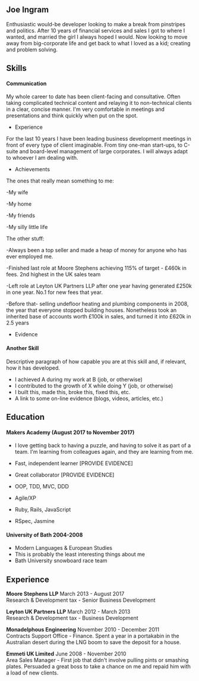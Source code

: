 ## Joe Ingram

Enthusiastic would-be developer looking to make a break from pinstripes and politics. After 10 years of financial services and sales I got to where I wanted, and married the girl I always hoped I would. Now looking to move away from big-corporate life and get back to what I loved as a kid; creating and problem solving.

## Skills

#### Communication

My whole career to date has been client-facing and consultative. Often taking complicated technical content and relaying it to non-technical clients in a clear, concise manner. I'm very comfortable in meetings and presentations and think quickly when put on the spot.

- Experience 

For the last 10 years I have been leading business development meetings in front of every type of client imaginable. From tiny one-man start-ups, to C-suite and board-level management of large corporates. I will always adapt to whoever I am dealing with.

- Achievements

The ones that really mean something to me: 

-My wife

-My home

-My friends

-My silly little life

The other stuff: 

-Always been a top seller and made a heap of money for anyone who has ever employed me.

-Finished last role at Moore Stephens achieving 115% of target - £460k in fees. 2nd highest in the UK sales team

-Left role at Leyton UK Partners LLP after one year having generated £250k in one year. No.1 for new fees that year.

-Before that- selling undefloor heating and plumbing components in 2008, the year that everyone stopped building houses. Nonetheless took an inherited base of accounts worth £100k in sales, and turned it into £620k in 2.5 years

- Evidence

#### Another Skill

Descriptive paragraph of how capable you are at this skill and, if relevant, how it has developed.

- I achieved A during my work at B (job, or otherwise)
- I contributed to the growth of X while doing Y (job, or otherwise)
- I built this, made this, broke this, fixed this, etc.
- A link to some on-line evidence (blogs, videos, articles, etc.)

## Education

#### Makers Academy (August 2017 to November 2017)

- I love getting back to having a puzzle, and having to solve it as part of a team. I'm learning from colleagues again, and      they are learning from me. 
- Fast, independent learner [PROVIDE EVIDENCE]
- Great collaborator [PROVIDE EVIDENCE]

- OOP, TDD, MVC, DDD
- Agile/XP
- Ruby, Rails, JavaScript
- RSpec, Jasmine

#### University of Bath 2004-2008 

- Modern Languages & European Studies 
- This is probably the least interesting things about me
- Bath University snowboard race team 

## Experience

**Moore Stephens LLP** March 2013 - August 2017    
Research & Development tax - Senior Business Development

**Leyton UK Partners LLP** March 2012 - March 2013   
Research & Development tax - Business Development

**Monadelphous Engineering** November 2010 - December 2011   
Contracts Support Office - Finance. Spent a year in a portakabin in the Australian desert during the LNG boom to save the deposit for a house. 

**Emmeti UK Limited** June 2008 - November 2010   
Area Sales Manager - First job that didn't involve pulling pints or smashing plates. Persuaded a great boss to take a chance on me and repaid him with a load of new clients.




